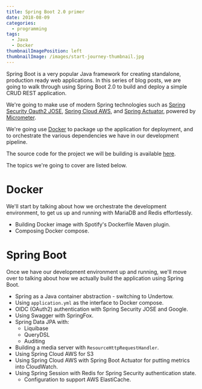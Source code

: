```yaml
---
title: Spring Boot 2.0 primer
date: 2018-08-09
categories:
  - programming
tags:
  - Java
  - Docker
thumbnailImagePosition: left
thumbnailImage: /images/start-journey-thumbnail.jpg
---
```


Spring Boot is a very popular Java framework for creating standalone, production
ready web applications. In this series of blog posts, we are going to walk through using Spring
Boot 2.0 to build and deploy a simple CRUD REST application.

<!--more-->

We're going to make use of modern Spring technologies such as [Spring Security Oauth2 JOSE](https://docs.spring.io/spring-security/site/docs/5.0.0.RELEASE/reference/htmlsingle/#spring-security-oauth2-jose),
[Spring Cloud AWS](http://cloud.spring.io/spring-cloud-aws/spring-cloud-aws.html), and
[Spring Actuator](https://docs.spring.io/spring-boot/docs/current/reference/htmlsingle/#production-ready),
powered by [Micrometer](https://micrometer.io/).

We're going use [Docker](https://www.docker.com/) to package up the application for deployment,
and to orchestrate the various dependencies we have in our development pipeline.

The source code for the project we will be building is available [here](https://github.com/surevine/spring-rest-example).

The topics we're going to cover are listed below.

# Docker

We'll start by talking about how we orchestrate the development environment, to get us up
and running with MariaDB and Redis effortlessly.

- Building Docker image with Spotify's Dockerfile Maven plugin.
- Composing Docker compose.

# Spring Boot

Once we have our development environment up and running, we'll move over to talking about
how we actually build the application using Spring Boot.

- Spring as a Java container abstraction - switching to Undertow.
- Using `application.yml` as the interface to Docker compose.
- OIDC (OAuth2) authentication with Spring Security JOSE and Google.
- Using Swagger with SpringFox.
- Spring Data JPA with:
  - Liquibase
  - QueryDSL
  - Auditing
- Building a media server with `ResourceHttpRequestHandler`.
- Using Spring Cloud AWS for S3
- Using Spring Cloud AWS with Spring Boot Actuator for putting metrics into CloudWatch.
- Using Spring Session with Redis for Spring Security authentication state.
  - Configuration to support AWS ElastiCache.



